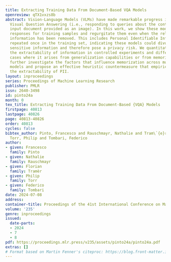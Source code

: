 ```yaml
---
title: Extracting Training Data From Document-Based VQA Models
openreview: qTX1vxzs8b
abstract: Vision-Language Models (VLMs) have made remarkable progress in document-based
  Visual Question Answering (i.e., responding to queries about the contents of an
  input document provided as an image). In this work, we show these models can memorize
  responses for training samples and regurgitate them even when the relevant visual
  information has been removed. This includes Personal Identifiable Information (PII)
  repeated once in the training set, indicating these models could divulge memorised
  sensitive information and therefore pose a privacy risk. We quantitatively measure
  the extractability of information in controlled experiments and differentiate between
  cases where it arises from generalization capabilities or from memorization. We
  further investigate the factors that influence memorization across multiple state-of-the-art
  models and propose an effective heuristic countermeasure that empirically prevents
  the extractability of PII.
layout: inproceedings
series: Proceedings of Machine Learning Research
publisher: PMLR
issn: 2640-3498
id: pinto24a
month: 0
tex_title: Extracting Training Data From Document-Based {VQA} Models
firstpage: 40813
lastpage: 40826
page: 40813-40826
order: 40813
cycles: false
bibtex_author: Pinto, Francesco and Rauschmayr, Nathalie and Tram\`{e}r, Florian and
  Torr, Philip and Tombari, Federico
author:
- given: Francesco
  family: Pinto
- given: Nathalie
  family: Rauschmayr
- given: Florian
  family: Tramèr
- given: Philip
  family: Torr
- given: Federico
  family: Tombari
date: 2024-07-08
address:
container-title: Proceedings of the 41st International Conference on Machine Learning
volume: '235'
genre: inproceedings
issued:
  date-parts:
  - 2024
  - 7
  - 8
pdf: https://proceedings.mlr.press/v235/assets/pinto24a/pinto24a.pdf
extras: []
# Format based on Martin Fenner's citeproc: https://blog.front-matter.io/posts/citeproc-yaml-for-bibliographies/
---
```

